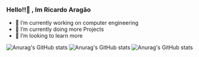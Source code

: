 ### Hello!!👋 , Im  Ricardo Aragão



- 🔭 I’m currently working on computer engineering
- 🌱 I’m currently doing more Projects
- 🤔 I’m looking to learn more 

![Anurag's GitHub stats](https://github-readme-stats.vercel.app/api?username=ricardoaragao123&show=reviews)
![Anurag's GitHub stats](https://github-readme-stats.vercel.app/api?username=ricardoaragao123&show_icons=true&theme=radical)
![Anurag's GitHub stats](https://github-readme-stats.vercel.app/api?username=ricardoaragao123&show_icons=true)
